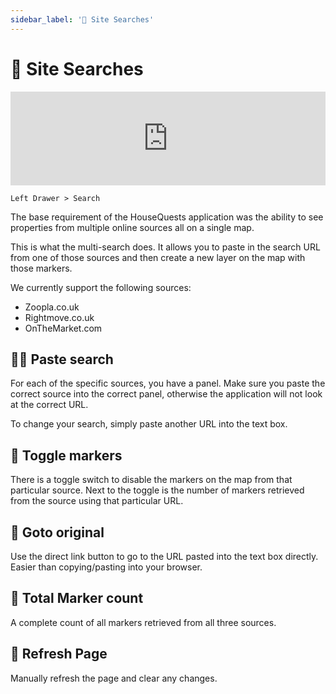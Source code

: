 ```yaml
---
sidebar_label: '🔎 Site Searches'
---
```


# 🔎 Site Searches

<iframe width="100%" class="h-96" src="https://www.youtube.com/embed/4giL6MmwNxQ" title="YouTube video player" frameborder="0" allow="accelerometer; autoplay; clipboard-write; encrypted-media; gyroscope; picture-in-picture" allowfullscreen></iframe>

`Left Drawer > Search`

The base requirement of the HouseQuests application was the ability to see properties from multiple online sources all on a single map. 

This is what the multi-search does. It allows you to paste in the search URL from one of those sources and then create a new layer on the map with those markers. 

We currently support the following sources:

- Zoopla.co.uk
- Rightmove.co.uk
- OnTheMarket.com

## 🕵️‍♀️ Paste search

For each of the specific sources, you have a panel. Make sure you paste the correct source into the correct panel, otherwise the application will not look at the correct URL.

To change your search, simply paste another URL into the text box.

## 🔘 Toggle markers

There is a toggle switch to disable the markers on the map from that particular source. Next to the toggle is the number of markers retrieved from the source using that particular URL.

## 🔗 Goto original

Use the direct link button to go to the URL pasted into the text box directly. Easier than copying/pasting into your browser.


## 🧮 Total Marker count

A complete count of all markers retrieved from all three sources.

## 🔄 Refresh Page

Manually refresh the page and clear any changes.